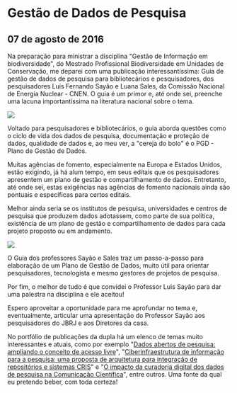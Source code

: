 # Gestão de Dados de Pesquisa
## 07 de agosto de 2016

Na preparação para ministrar a disciplina "Gestão de Informação em biodiversidade", do Mestrado Profissional Biodiversidade em Unidades de Conservação, me deparei com uma publicação interessantíssima: Guia de gestão de dados de pesquisa para bibliotecários e pesquisadores, dos pesquisadores Luis Fernando Sayão e Luana Sales, da Comissão Nacional de Energia Nuclear - CNEN. O guia é um primor e, até onde sei, preenche uma lacuna importantíssima na literatura nacional sobre o tema.

![](http://dalcinweb.s3-website-us-east-1.amazonaws.com/github/BiodivDadosMeta/guia_gestao-248x300.png)

Voltado para pesquisadores e bibliotecários, o guia aborda questões como o ciclo de vida dos dados de pesquisa, documentação e proteção de dados, qualidade de dados e, ao meu ver, a "cereja do bolo" é o PGD - Plano de Gestão de Dados.

Muitas agências de fomento, especialmente na Europa e Estados Unidos, estão exigindo, já há alum tempo, em seus editais que os pesquisadores apresentem um plano de gestão e compartilhamento de dados. Entretanto, até onde sei, estas exigências nas agências de fomento nacionais ainda são pontuais e específicas para certos editais.

Melhor ainda seria se os institutos de pesquisa, universidades e centros de pesquisa que produzem dados adotassem, como parte de sua política, existência de um plano de gestão e compartilhamento de dados para cada projeto proposto ou em andamento.

![](http://dalcinweb.s3-website-us-east-1.amazonaws.com/github/BiodivDadosMeta/data-cicle-1.jpg)

O Guia dos professores Sayão e Sales traz um passo-a-passo para elaboração de um Plano de Gestão de Dados, muito útil para orientar pesquisadores, tecnologista e mesmo gestores de projetos de pesquisa.

Por fim, o melhor de tudo é que convidei o Professor Luis Sayão para dar uma palestra na disciplina e ele aceitou!

Espero aproveitar a oportunidade para me aprofundar no tema e, eventualmente, articular uma apresentação do Professor Sayão aos pesquisadores do JBRJ e aos Diretores da casa.

No portfólio de publicações da dupla há um elenco de temas muito interessantes e atuais, como por exemplo "[Dados abertos de pesquisa: ampliando o conceito de acesso livre](https://www.researchgate.net/publication/263618733_Dados_abertos_de_pesquisa_ampliando_o_conceito_de_acesso_livre)", "[Ciberinfraestrutura de informação para a pesquisa: uma proposta de arquitetura para integração de repositórios e sistemas CRIS](https://www.researchgate.net/publication/291946153_Ciberinfraestrutura_de_informacao_para_a_pesquisa_uma_proposta_de_arquitetura_para_integracao_de_repositorios_e_sistemas_CRIS)" e "[O impacto da curadoria digital dos dados de pesquisa na Comunicação Científica](https://www.researchgate.net/publication/274672253_O_impacto_da_curadoria_digital_dos_dados_de_pesquisa_na_Comunicacao_Cientifica)", entre outros. Uma fonte da qual eu pretendo beber, com toda certeza!
